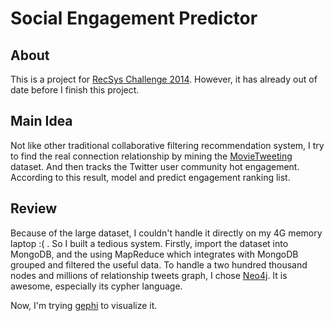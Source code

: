 # Social Engagement Predictor

## About

This is a project for [RecSys Challenge 2014](http://2014.recsyschallenge.com). However, it has already out of date before I finish this project.

## Main Idea

Not like other traditional collaborative filtering recommendation system, I try to find the real connection relationship by mining the [MovieTweeting](https://github.com/xueeinstein/xueeinstein.github.com/blob/master/assets/doc/crowdrec2013_Dooms.pdf) dataset. And then tracks the Twitter user community hot engagement. According to this result, model and predict engagement ranking list.

## Review

Because of the large dataset, I couldn't handle it directly on my 4G memory laptop :( . So I built a tedious system. Firstly, import the dataset into MongoDB, and the using MapReduce which integrates with MongoDB grouped and filtered the useful data. To handle a two hundred thousand nodes and millions of relationship tweets graph, I chose [Neo4j](http://www.neo4j.org). It is awesome, especially its cypher language. 

Now, I'm trying [gephi](https://gephi.org) to visualize it.

